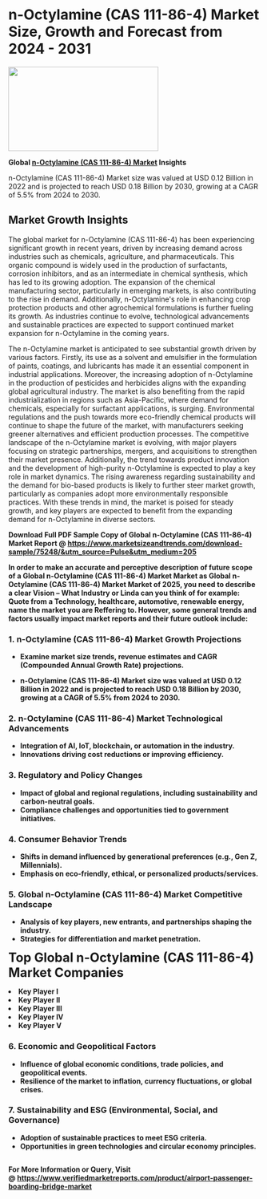 <H1>n-Octylamine (CAS 111-86-4) Market Size, Growth and Forecast from 2024 - 2031</H1><img class="aligncenter size-medium wp-image-584254" src="https://thirdeyenews.in/wp-content/uploads/2024/09/Global-Market-Research-300x168.jpeg" alt="" width="300" height="168" /><p><strong>Global&nbsp;<a href="https://www.marketsizeandtrends.com/download-sample/75248/&amp;utm_source=Pulse&amp;utm_medium=205">n-Octylamine (CAS 111-86-4) Market</a> Insights</strong></p><p>n-Octylamine (CAS 111-86-4) Market size was valued at USD 0.12 Billion in 2022 and is projected to reach USD 0.18 Billion by 2030, growing at a CAGR of 5.5% from 2024 to 2030.</p><p><h2>Market Growth Insights</h2> <p>The global market for n-Octylamine (CAS 111-86-4) has been experiencing significant growth in recent years, driven by increasing demand across industries such as chemicals, agriculture, and pharmaceuticals. This organic compound is widely used in the production of surfactants, corrosion inhibitors, and as an intermediate in chemical synthesis, which has led to its growing adoption. The expansion of the chemical manufacturing sector, particularly in emerging markets, is also contributing to the rise in demand. Additionally, n-Octylamine's role in enhancing crop protection products and other agrochemical formulations is further fueling its growth. As industries continue to evolve, technological advancements and sustainable practices are expected to support continued market expansion for n-Octylamine in the coming years.</p> <p><strong></strong></p> <p>The n-Octylamine market is anticipated to see substantial growth driven by various factors. Firstly, its use as a solvent and emulsifier in the formulation of paints, coatings, and lubricants has made it an essential component in industrial applications. Moreover, the increasing adoption of n-Octylamine in the production of pesticides and herbicides aligns with the expanding global agricultural industry. The market is also benefiting from the rapid industrialization in regions such as Asia-Pacific, where demand for chemicals, especially for surfactant applications, is surging. Environmental regulations and the push towards more eco-friendly chemical products will continue to shape the future of the market, with manufacturers seeking greener alternatives and efficient production processes. The competitive landscape of the n-Octylamine market is evolving, with major players focusing on strategic partnerships, mergers, and acquisitions to strengthen their market presence. Additionally, the trend towards product innovation and the development of high-purity n-Octylamine is expected to play a key role in market dynamics. The rising awareness regarding sustainability and the demand for bio-based products is likely to further steer market growth, particularly as companies adopt more environmentally responsible practices. With these trends in mind, the market is poised for steady growth, and key players are expected to benefit from the expanding demand for n-Octylamine in diverse sectors.</p> <p><strong></p><p><span class=""><strong>Download Full PDF Sample Copy of Global n-Octylamine (CAS 111-86-4) Market Report</strong> @ <a href="https://www.marketsizeandtrends.com/download-sample/75248/&amp;utm_source=Pulse&amp;utm_medium=205" target="_blank">https://www.marketsizeandtrends.com/download-sample/75248/&amp;utm_source=Pulse&amp;utm_medium=205</a></span></p><p>In order to make an accurate and perceptive description of future scope of a Global&nbsp;n-Octylamine (CAS 111-86-4) Market Market as Global&nbsp;n-Octylamine (CAS 111-86-4) Market Market of 2025, you need to describe a clear Vision &ndash; What Industry or Linda can you think of for example: Quote from a Technology, healthcare, automotive, renewable energy, name the market you are Reffering to. However, some general trends and factors usually impact market reports and their future outlook include:</p><h3>1.&nbsp;<strong>n-Octylamine (CAS 111-86-4) Market Growth Projections</strong></h3><ul><li>Examine market size trends, revenue estimates and CAGR (Compounded Annual Growth Rate) projections.</li><li><p>n-Octylamine (CAS 111-86-4) Market size was valued at USD 0.12 Billion in 2022 and is projected to reach USD 0.18 Billion by 2030, growing at a CAGR of 5.5% from 2024 to 2030.</p></li></ul><h3>2.&nbsp;<strong>n-Octylamine (CAS 111-86-4) Market Technological Advancements</strong></h3><ul><li>Integration of AI, IoT, blockchain, or automation in the industry.</li><li>Innovations driving cost reductions or improving efficiency.</li></ul><h3>3.&nbsp;<strong>Regulatory and Policy Changes</strong></h3><ul><li>Impact of global and regional regulations, including sustainability and carbon-neutral goals.</li><li>Compliance challenges and opportunities tied to government initiatives.</li></ul><h3>4.&nbsp;<strong>Consumer Behavior Trends</strong></h3><ul><li>Shifts in demand influenced by generational preferences (e.g., Gen Z, Millennials).</li><li>Emphasis on eco-friendly, ethical, or personalized products/services.</li></ul><h3>5.&nbsp;<strong>Global n-Octylamine (CAS 111-86-4) Market Competitive Landscape</strong></h3><ul><li>Analysis of key players, new entrants, and partnerships shaping the industry.</li><li>Strategies for differentiation and market penetration.</li></ul><p data-pm-slice="1 1 []"><span style="color: inherit; font-family: inherit; font-size: 25px;">Top Global n-Octylamine (CAS 111-86-4) Market Companies</span></p><div class="" data-test-id=""><p><li>Key Player I</li><li> Key Player II</li><li> Key Player III</li><li> Key Player IV</li><li> Key Player V</li></p></div><h3>6.&nbsp;<strong>Economic and Geopolitical Factors</strong></h3><ul><li>Influence of global economic conditions, trade policies, and geopolitical events.</li><li>Resilience of the market to inflation, currency fluctuations, or global crises.</li></ul><h3>7.&nbsp;<strong>Sustainability and ESG (Environmental, Social, and Governance)</strong></h3><ul><li>Adoption of sustainable practices to meet ESG criteria.</li><li>Opportunities in green technologies and circular economy principles.</li></ul><h2><strong style="font-size: 14px;">For More Information or Query, Visit @&nbsp;</strong><a style="background-color: #ffffff; font-size: 14px;" href="https://www.marketsizeandtrends.com/report/n-octylamine-cas-111-86-4-market/" target="_blank">https://www.verifiedmarketreports.com/product/airport-passenger-boarding-bridge-market</a></h2>
